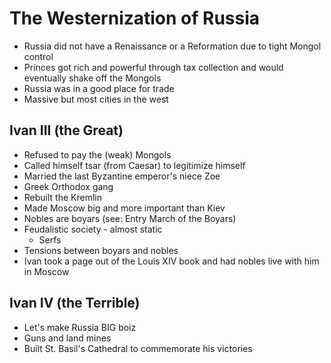# The Westernization of Russia
* Russia did not have a Renaissance or a Reformation due to tight Mongol control
* Princes got rich and powerful through tax collection and would eventually shake off the Mongols
* Russia was in a good place for trade
* Massive but most cities in the west
## Ivan III (the Great)
* Refused to pay the (weak) Mongols
* Called himself tsar (from Caesar) to legitimize himself
* Married the last Byzantine emperor's niece Zoe
* Greek Orthodox gang
* Rebuilt the Kremlin
* Made Moscow big and more important than Kiev
* Nobles are boyars (see: Entry March of the Boyars)
* Feudalistic society - almost static
  * Serfs
* Tensions between boyars and nobles
* Ivan took a page out of the Louis XIV book and had nobles live with him in Moscow
## Ivan IV (the Terrible)
* Let's make Russia BIG boiz
* Guns and land mines
* Built St. Basil's Cathedral to commemorate his victories

